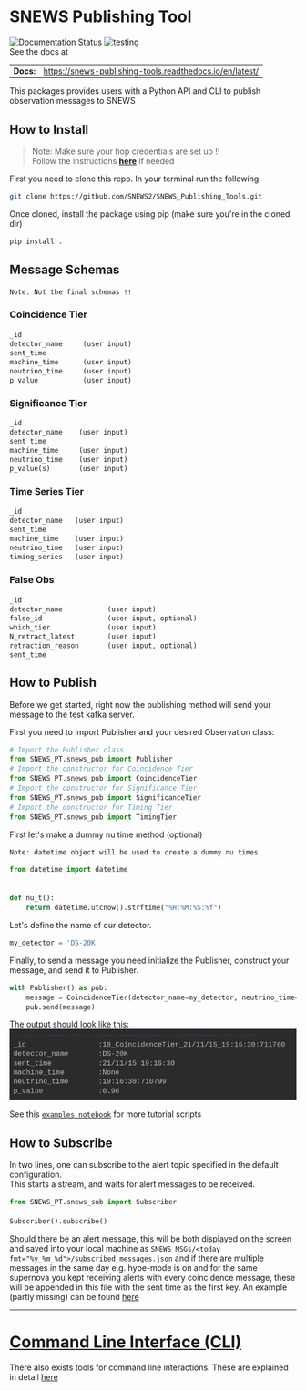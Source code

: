 # SNEWS Publishing Tool
[![Documentation Status](https://readthedocs.org/projects/snews-publishing-tools/badge/?version=latest)](https://snews-publishing-tools.readthedocs.io/en/latest/?badge=latest)
![testing](https://github.com/SNEWS2/SNEWS_Publishing_Tools/actions/workflows/ubuntu20-py39.yml/badge.svg)
<br>See the docs at

|              |        |
| ------------ | ------ |
| **Docs:**    | https://snews-publishing-tools.readthedocs.io/en/latest/  |



This packages provides users with a Python API and CLI to publish observation messages to SNEWS


## How to Install

> Note: Make sure your hop credentials are set up !!<br>
> Follow the instructions [**here**](https://github.com/scimma/hop-client) if needed

First you need to clone this repo. In your terminal run the following:

````bash 
git clone https://github.com/SNEWS2/SNEWS_Publishing_Tools.git
````

Once cloned, install the package using pip (make sure you're in the cloned dir)

````bash
pip install .
````

## Message Schemas

    Note: Not the final schemas !!

### Coincidence Tier

````
_id                 
detector_name     (user input)    
sent_time           
machine_time      (user input)    
neutrino_time     (user input)     
p_value           (user input)    
````

### Significance Tier

````
_id                 
detector_name    (user input)      
sent_time           
machine_time     (user input)        
neutrino_time    (user input)       
p_value(s)       (user input)    
````

### Time Series Tier

````
_id                
detector_name   (user input)      
sent_time           
machine_time    (user input)      
neutrino_time   (user input)     
timing_series   (user input)
````

### False Obs

````
_id
detector_name           (user input)          
false_id                (user input, optional)    
which_tier              (user input)    
N_retract_latest        (user input)    
retraction_reason       (user input, optional)  
sent_time           
````

## How to Publish

Before we get started, right now the publishing method will send your message to the test kafka server.

First you need to import Publisher and  your desired Observation class:

````Python
# Import the Publisher class
from SNEWS_PT.snews_pub import Publisher
# Import the constructor for Coincidence Tier
from SNEWS_PT.snews_pub import CoincidenceTier
# Import the constructor for Significance Tier
from SNEWS_PT.snews_pub import SignificanceTier
# Import the constructor for Timing Tier
from SNEWS_PT.snews_pub import TimingTier
````

First let's make a dummy nu time method (optional)

    Note: datetime object will be used to create a dummy nu times

```Python
from datetime import datetime


def nu_t():
    return datetime.utcnow().strftime("%H:%M:%S:%f")
```

Let's define the name of our detector.
```Python
my_detector = 'DS-20K'

```


Finally, to send a message you need initialize the Publisher, construct your message, and send it to Publisher. 
```Python
with Publisher() as pub:
    message = CoincidenceTier(detector_name=my_detector, neutrino_time=nu_t(), p_value = 0.98).message()
    pub.send(message)
```

The output should look like this:
![img.png](img.png)

See this [`examples notebook`](./examples.ipynb) for more tutorial scripts 

## How to Subscribe

In two lines, one can subscribe to the alert topic specified in the default configuration. <br>
This starts a stream, and waits for alert messages to be received.
```python
from SNEWS_PT.snews_sub import Subscriber

Subscriber().subscribe()
```

Should there be an alert message, this will be both displayed on the screen and saved into your local machine as `SNEWS_MSGs/<today fmt="%y_%m_%d">/subscribed_messages.json` and if there are multiple messages in the same day e.g. hype-mode is on and for the same supernova you kept receiving alerts with every coincidence message, these will be appended in this file with the sent time as the first key. An example (partly missing) can be found [here](https://github.com/SNEWS2/SNEWS_Publishing_Tools/blob/main/doc/subscribed_messages.json)

---
# [Command Line Interface (CLI)](./doc/cli_docs.md)
There also exists tools for command line interactions. These are explained in detail [here](./doc/cli_docs.md)
